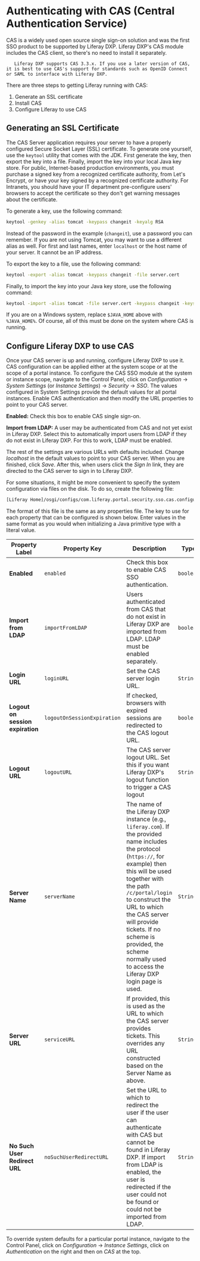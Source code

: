 # Authenticating with CAS (Central Authentication Service)

CAS is a widely used open source single sign-on solution and was the first SSO product to be supported by Liferay DXP. Liferay DXP's CAS module includes the CAS client, so there's no need to install it separately.

```note::
   Liferay DXP supports CAS 3.3.x. If you use a later version of CAS, it is best to use CAS's support for standards such as OpenID Connect or SAML to interface with Liferay DXP.
```

There are three steps to getting Liferay running with CAS:

1. Generate an SSL certificate
2. Install CAS
3. Configure Liferay to use CAS

## Generating an SSL Certificate

The CAS Server application requires your server to have a properly configured Secure Socket Layer (SSL) certificate. To generate one yourself, use the `keytool` utility that comes with the JDK. First generate the key, then export the key into a file. Finally, import the key into your local Java key store. For public, Internet-based production environments, you must purchase a signed key from a recognized certificate authority, from Let's Encrypt, or have your key signed by a recognized certificate authority. For Intranets, you should have your IT department pre-configure users' browsers to accept the certificate so they don't get warning messages about the certificate.

To generate a key, use the following command:

```bash
keytool -genkey -alias tomcat -keypass changeit -keyalg RSA
```

Instead of the password in the example (`changeit`), use a password you can remember. If you are not using Tomcat, you may want to use a different alias as well. For first and last names, enter `localhost` or the host name of your server. It cannot be an IP address.

To export the key to a file, use the following command:

```bash
keytool -export -alias tomcat -keypass changeit -file server.cert
```

Finally, to import the key into your Java key store, use the following command:

```bash
keytool -import -alias tomcat -file server.cert -keypass changeit -keystore $JAVA_HOME/jre/lib/security/cacerts
```

If you are on a Windows system, replace `$JAVA_HOME` above with `%JAVA_HOME%`. Of course, all of this must be done on the system where CAS is running.

## Configure Liferay DXP to use CAS

Once your CAS server is up and running, configure Liferay DXP to use it. CAS configuration can be applied either at the system scope or at the scope of a portal instance. To configure the CAS SSO module at the system or instance scope, navigate to the Control Panel, click on *Configuration* &rarr; *System Settings* (or *Instance Settings*) &rarr; *Security* &rarr; *SSO*. The values configured in System Settings provide the default values for all portal instances. Enable CAS authentication and then modify the URL properties to point to your CAS server.

**Enabled:** Check this box to enable CAS single sign-on.

**Import from LDAP:** A user may be authenticated from CAS and not yet exist in Liferay DXP. Select this to automatically import users from LDAP if they do not exist in Liferay DXP. For this to work, LDAP must be enabled.

The rest of the settings are various URLs with defaults included. Change *localhost* in the default values to point to your CAS server. When you are finished, click *Save*. After this, when users click the *Sign In* link, they are directed to the CAS server to sign in to Liferay DXP.

For some situations, it might be more convenient to specify the system configuration via files on the disk. To do so, create the following file:

```bash
[Liferay Home]/osgi/configs/com.liferay.portal.security.sso.cas.configuration.CASConfiguration.cfg
```

The format of this file is the same as any properties file. The key to use for each property that can be configured is shown below. Enter values in the same format as you would when initializing a Java primitive type with a literal value.

| Property Label | Property Key | Description | Type |
| ----- | ----- | ----- | ----- |
| **Enabled** | `enabled` | Check this box to enable CAS SSO authentication. | `boolean` |
| **Import from LDAP** | `importFromLDAP` | Users authenticated from CAS that do not exist in Liferay DXP are imported from LDAP. LDAP must be enabled separately. | `boolean` |
| **Login URL** | `loginURL` | Set the CAS server login URL. | `String` |
| **Logout on session expiration** | `logoutOnSessionExpiration` | If checked, browsers with expired sessions are redirected to the CAS logout URL. | `boolean` |
| **Logout URL** | `logoutURL` | The CAS server logout URL. Set this if you want Liferay DXP's logout function to trigger a CAS logout | `String` |
| **Server Name** | `serverName` | The name of the Liferay DXP instance (e.g., `liferay.com`). If the provided name includes the protocol (`https://`, for example) then this will be used together with the path `/c/portal/login` to construct the URL to which the CAS server will provide tickets. If no scheme is provided, the scheme normally used to access the Liferay DXP login page is used. | `String` |
| **Server URL** | `serviceURL` | If provided, this is used as the URL to which the CAS server provides tickets. This overrides any URL constructed based on the Server Name as above. | `String` |
| **No Such User Redirect URL** | `noSuchUserRedirectURL` | Set the URL to which to redirect the user if the user can authenticate with CAS but cannot be found in Liferay DXP. If import from LDAP is enabled, the user is redirected if the user could not be found or could not be imported from LDAP. | `String` |

To override system defaults for a particular portal instance, navigate to the Control Panel, click on *Configuration* &rarr; *Instance Settings*, click on *Authentication* on the right and then on *CAS* at the top.
